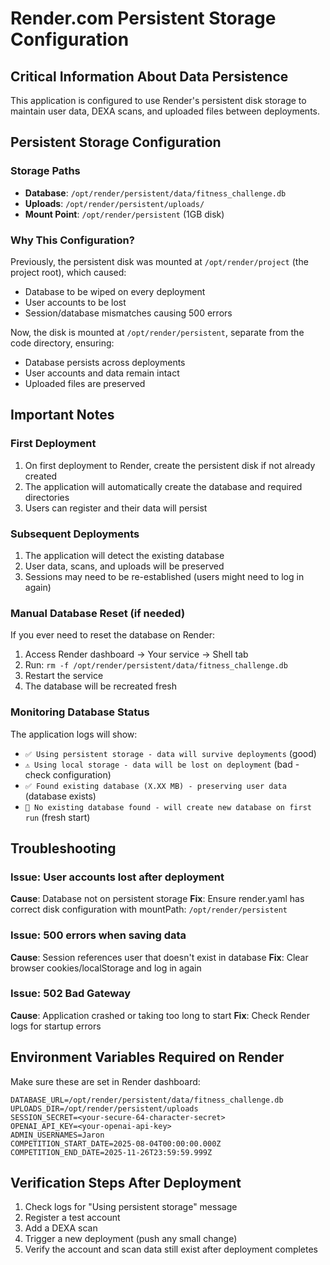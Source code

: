 # Render.com Persistent Storage Configuration

## Critical Information About Data Persistence

This application is configured to use Render's persistent disk storage to maintain user data, DEXA scans, and uploaded files between deployments.

## Persistent Storage Configuration

### Storage Paths
- **Database**: `/opt/render/persistent/data/fitness_challenge.db`
- **Uploads**: `/opt/render/persistent/uploads/`
- **Mount Point**: `/opt/render/persistent` (1GB disk)

### Why This Configuration?

Previously, the persistent disk was mounted at `/opt/render/project` (the project root), which caused:
- Database to be wiped on every deployment
- User accounts to be lost
- Session/database mismatches causing 500 errors

Now, the disk is mounted at `/opt/render/persistent`, separate from the code directory, ensuring:
- Database persists across deployments
- User accounts and data remain intact
- Uploaded files are preserved

## Important Notes

### First Deployment
1. On first deployment to Render, create the persistent disk if not already created
2. The application will automatically create the database and required directories
3. Users can register and their data will persist

### Subsequent Deployments
1. The application will detect the existing database
2. User data, scans, and uploads will be preserved
3. Sessions may need to be re-established (users might need to log in again)

### Manual Database Reset (if needed)
If you ever need to reset the database on Render:

1. Access Render dashboard → Your service → Shell tab
2. Run: `rm -f /opt/render/persistent/data/fitness_challenge.db`
3. Restart the service
4. The database will be recreated fresh

### Monitoring Database Status
The application logs will show:
- `✅ Using persistent storage - data will survive deployments` (good)
- `⚠️ Using local storage - data will be lost on deployment` (bad - check configuration)
- `✅ Found existing database (X.XX MB) - preserving user data` (database exists)
- `📝 No existing database found - will create new database on first run` (fresh start)

## Troubleshooting

### Issue: User accounts lost after deployment
**Cause**: Database not on persistent storage
**Fix**: Ensure render.yaml has correct disk configuration with mountPath: `/opt/render/persistent`

### Issue: 500 errors when saving data
**Cause**: Session references user that doesn't exist in database
**Fix**: Clear browser cookies/localStorage and log in again

### Issue: 502 Bad Gateway
**Cause**: Application crashed or taking too long to start
**Fix**: Check Render logs for startup errors

## Environment Variables Required on Render

Make sure these are set in Render dashboard:
```
DATABASE_URL=/opt/render/persistent/data/fitness_challenge.db
UPLOADS_DIR=/opt/render/persistent/uploads
SESSION_SECRET=<your-secure-64-character-secret>
OPENAI_API_KEY=<your-openai-api-key>
ADMIN_USERNAMES=Jaron
COMPETITION_START_DATE=2025-08-04T00:00:00.000Z
COMPETITION_END_DATE=2025-11-26T23:59:59.999Z
```

## Verification Steps After Deployment

1. Check logs for "Using persistent storage" message
2. Register a test account
3. Add a DEXA scan
4. Trigger a new deployment (push any small change)
5. Verify the account and scan data still exist after deployment completes
